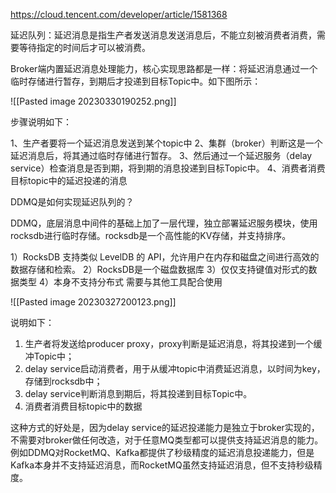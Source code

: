 



https://cloud.tencent.com/developer/article/1581368



延迟队列：延迟消息是指生产者发送消息发送消息后，不能立刻被消费者消费，需要等待指定的时间后才可以被消费。


Broker端内置延迟消息处理能力，核心实现思路都是一样：将延迟消息通过一个临时存储进行暂存，到期后才投递到目标Topic中。如下图所示：

![[Pasted image 20230330190252.png]]


步骤说明如下：

1、生产者要将一个延迟消息发送到某个topic中
2、集群（broker）判断这是一个延迟消息后，将其通过临时存储进行暂存。
3、然后通过一个延迟服务（delay service）检查消息是否到期，将到期的消息投递到目标Topic中。
4、消费者消费目标topic中的延迟投递的消息



DDMQ是如何实现延迟队列的？

DDMQ，底层消息中间件的基础上加了一层代理，独立部署延迟服务模块，使用rocksdb进行临时存储。rocksdb是一个高性能的KV存储，并支持排序。


1）RocksDB 支持类似 LevelDB 的 API，允许用户在内存和磁盘之间进行高效的数据存储和检索。
2）RocksDB是一个磁盘数据库
3）仅仅支持键值对形式的数据类型
4）本身不支持分布式 需要与其他工具配合使用


![[Pasted image 20230327200123.png]]


说明如下：

1.  生产者将发送给producer proxy，proxy判断是延迟消息，将其投递到一个缓冲Topic中；
2.  delay service启动消费者，用于从缓冲topic中消费延迟消息，以时间为key，存储到rocksdb中；
3.  delay service判断消息到期后，将其投递到目标Topic中。
4.  消费者消费目标topic中的数据

这种方式的好处是，因为delay service的延迟投递能力是独立于broker实现的，不需要对broker做任何改造，对于任意MQ类型都可以提供支持延迟消息的能力。例如DDMQ对RocketMQ、Kafka都提供了秒级精度的延迟消息投递能力，但是Kafka本身并不支持延迟消息，而RocketMQ虽然支持延迟消息，但不支持秒级精度。

